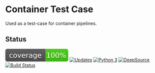 # Container Test Case
Used as a test-case for container pipelines.

## Status
![coverage-badge](.resources/badge.svg)
[![Updates](https://pyup.io/repos/github/alexpdr/ctc/shield.svg)](https://pyup.io/repos/github/alexpdr/ctc/)
[![Python 3](https://pyup.io/repos/github/alexpdr/ctc/python-3-shield.svg)](https://pyup.io/repos/github/alexpdr/ctc/)
[![DeepSource](https://deepsource.io/gh/alexpdr/ctc.svg/?label=active+issues)](https://deepsource.io/gh/alexpdr/ctc/?ref=repository-badge)
[![Build Status](https://drone.hs.alexpdr.com/api/badges/alexpdr/ctc/status.svg)](https://drone.hs.alexpdr.com/alexpdr/ctc)
